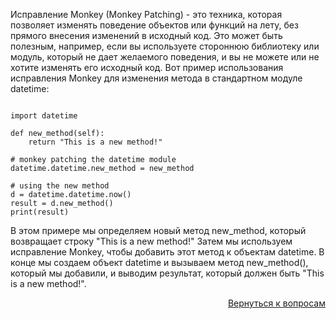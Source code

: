 Исправление Monkey (Monkey Patching) - это техника, которая позволяет изменять поведение объектов или функций на лету,
без прямого внесения изменений в исходный код. Это может быть полезным, например, если вы используете стороннюю
библиотеку или модуль, который не дает желаемого поведения, и вы не можете или не хотите изменять его исходный код.
Вот пример использования исправления Monkey для изменения метода в стандартном модуле datetime:

```PY

import datetime

def new_method(self):
    return "This is a new method!"

# monkey patching the datetime module
datetime.datetime.new_method = new_method

# using the new method
d = datetime.datetime.now()
result = d.new_method()
print(result)
```

В этом примере мы определяем новый метод new_method, который возвращает строку "This is a new method!" Затем мы
используем исправление Monkey, чтобы добавить этот метод к объектам datetime. В конце мы создаем объект datetime
и вызываем метод new_method(), который мы добавили, и выводим результат, который должен быть "This is a new method!".

<div align="right">

[Вернуться к вопросам](../Вопросы.md)

</div>

